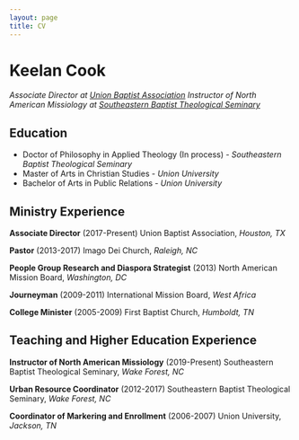 ```yaml
---
layout: page
title: CV
---
```


# Keelan Cook
*Associate Director at [Union Baptist Association](ubahouston.org)*
*Instructor of North American Missiology at [Southeastern Baptist Theological Seminary](sebts.edu)*

## Education
* Doctor of Philosophy in Applied Theology (In process) - *Southeastern Baptist Theological Seminary*
* Master of Arts in Christian Studies - *Union University*
* Bachelor of Arts in Public Relations - *Union University*

## Ministry Experience

**Associate Director**  (2017-Present)
Union Baptist Association, *Houston, TX*

**Pastor** (2013-2017)
Imago Dei Church, *Raleigh, NC*

**People Group Research and Diaspora Strategist** (2013)
North American Mission Board, *Washington, DC*

**Journeyman** (2009-2011)
International Mission Board, *West Africa*

**College Minister** (2005-2009)
First Baptist Church, *Humboldt, TN*


## Teaching and Higher Education Experience

**Instructor of North American Missiology** (2019-Present)
Southeastern Baptist Theological Seminary, *Wake Forest, NC*

**Urban Resource Coordinator** (2012-2017)
Southeastern Baptist Theological Seminary, *Wake Forest, NC*

**Coordinator of Markering and Enrollment** (2006-2007)
Union University, *Jackson, TN*
